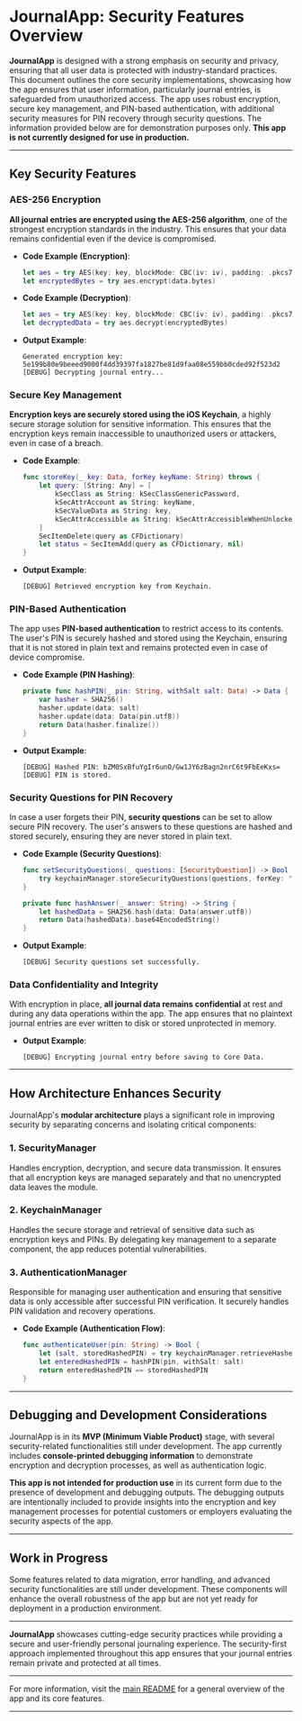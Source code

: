 # JournalApp: Security Features Overview

**JournalApp** is designed with a strong emphasis on security and privacy, ensuring that all user data is protected with industry-standard practices. This document outlines the core security implementations, showcasing how the app ensures that user information, particularly journal entries, is safeguarded from unauthorized access. The app uses robust encryption, secure key management, and PIN-based authentication, with additional security measures for PIN recovery through security questions. The information provided below are for demonstration purposes only. **This app is not currently designed for use in production.**

---

## Key Security Features

### AES-256 Encryption
**All journal entries are encrypted using the AES-256 algorithm**, one of the strongest encryption standards in the industry. This ensures that your data remains confidential even if the device is compromised.

- **Code Example (Encryption)**:
  ```swift
  let aes = try AES(key: key, blockMode: CBC(iv: iv), padding: .pkcs7)
  let encryptedBytes = try aes.encrypt(data.bytes)
  ```

- **Code Example (Decryption)**:
  ```swift
  let aes = try AES(key: key, blockMode: CBC(iv: iv), padding: .pkcs7)
  let decryptedData = try aes.decrypt(encryptedBytes)
  ```

- **Output Example**:
  ```
  Generated encryption key: 5e199b80e9beeed9000f4dd39397fa1827be81d9faa08e559bb0cded92f523d2
  [DEBUG] Decrypting journal entry...
  ```

### Secure Key Management
**Encryption keys are securely stored using the iOS Keychain**, a highly secure storage solution for sensitive information. This ensures that the encryption keys remain inaccessible to unauthorized users or attackers, even in case of a breach.

- **Code Example**:
  ```swift
  func storeKey(_ key: Data, forKey keyName: String) throws {
      let query: [String: Any] = [
          kSecClass as String: kSecClassGenericPassword,
          kSecAttrAccount as String: keyName,
          kSecValueData as String: key,
          kSecAttrAccessible as String: kSecAttrAccessibleWhenUnlockedThisDeviceOnly
      ]
      SecItemDelete(query as CFDictionary)
      let status = SecItemAdd(query as CFDictionary, nil)
  }
  ```

- **Output Example**:
  ```
  [DEBUG] Retrieved encryption key from Keychain.
  ```

### PIN-Based Authentication
The app uses **PIN-based authentication** to restrict access to its contents. The user's PIN is securely hashed and stored using the Keychain, ensuring that it is not stored in plain text and remains protected even in case of device compromise.

- **Code Example (PIN Hashing)**:
  ```swift
  private func hashPIN(_ pin: String, withSalt salt: Data) -> Data {
      var hasher = SHA256()
      hasher.update(data: salt)
      hasher.update(data: Data(pin.utf8))
      return Data(hasher.finalize())
  }
  ```

- **Output Example**:
  ```
  [DEBUG] Hashed PIN: bZM0SxBfuYgIr6unO/Gw1JY6zBagn2nrC6t9FbEeKxs=
  [DEBUG] PIN is stored.
  ```

### Security Questions for PIN Recovery
In case a user forgets their PIN, **security questions** can be set to allow secure PIN recovery. The user's answers to these questions are hashed and stored securely, ensuring they are never stored in plain text.

- **Code Example (Security Questions)**:
  ```swift
  func setSecurityQuestions(_ questions: [SecurityQuestion]) -> Bool {
      try keychainManager.storeSecurityQuestions(questions, forKey: "userSecurityQuestions")
  }
  
  private func hashAnswer(_ answer: String) -> String {
      let hashedData = SHA256.hash(data: Data(answer.utf8))
      return Data(hashedData).base64EncodedString()
  }
  ```

- **Output Example**:
  ```
  [DEBUG] Security questions set successfully.
  ```

### Data Confidentiality and Integrity
With encryption in place, **all journal data remains confidential** at rest and during any data operations within the app. The app ensures that no plaintext journal entries are ever written to disk or stored unprotected in memory.

- **Output Example**:
  ```
  [DEBUG] Encrypting journal entry before saving to Core Data.
  ```

---

## How Architecture Enhances Security

JournalApp's **modular architecture** plays a significant role in improving security by separating concerns and isolating critical components:

### 1. **SecurityManager**
Handles encryption, decryption, and secure data transmission. It ensures that all encryption keys are managed separately and that no unencrypted data leaves the module.

### 2. **KeychainManager**
Handles the secure storage and retrieval of sensitive data such as encryption keys and PINs. By delegating key management to a separate component, the app reduces potential vulnerabilities.

### 3. **AuthenticationManager**
Responsible for managing user authentication and ensuring that sensitive data is only accessible after successful PIN verification. It securely handles PIN validation and recovery operations.

- **Code Example (Authentication Flow)**:
  ```swift
  func authenticateUser(pin: String) -> Bool {
      let (salt, storedHashedPIN) = try keychainManager.retrieveHashedPIN(forKey: "userPIN")
      let enteredHashedPIN = hashPIN(pin, withSalt: salt)
      return enteredHashedPIN == storedHashedPIN
  }
  ```

---

## Debugging and Development Considerations

JournalApp is in its **MVP (Minimum Viable Product)** stage, with several security-related functionalities still under development. The app currently includes **console-printed debugging information** to demonstrate encryption and decryption processes, as well as authentication logic. 

**This app is not intended for production use** in its current form due to the presence of development and debugging outputs. The debugging outputs are intentionally included to provide insights into the encryption and key management processes for potential customers or employers evaluating the security aspects of the app.

---

## Work in Progress

Some features related to data migration, error handling, and advanced security functionalities are still under development. These components will enhance the overall robustness of the app but are not yet ready for deployment in a production environment.

---

**JournalApp** showcases cutting-edge security practices while providing a secure and user-friendly personal journaling experience. The security-first approach implemented throughout this app ensures that your journal entries remain private and protected at all times.

--- 

For more information, visit the [main README](./README.md) for a general overview of the app and its core features.


--- 

